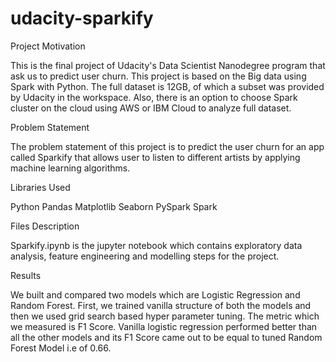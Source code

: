 # udacity-sparkify

Project Motivation

This is the final project of Udacity's Data Scientist Nanodegree program that ask us to predict user churn. This project is based on the Big data using Spark with Python. The full dataset is 12GB, of which a subset was provided by Udacity in the workspace. Also, there is an option to choose Spark cluster on the cloud using AWS or IBM Cloud to analyze full dataset.

Problem Statement

The problem statement of this project is to predict the user churn for an app called Sparkify that allows user to listen to different artists by applying machine learning algorithms.

Libraries Used

Python
Pandas
Matplotlib
Seaborn
PySpark
Spark

Files Description

Sparkify.ipynb is the jupyter notebook which contains exploratory data analysis, feature engineering and modelling steps for the project.

Results

We built and compared two models which are Logistic Regression and Random Forest. First, we trained vanilla structure of both the models and then we used grid search based hyper parameter tuning.
The metric which we measured is F1 Score. Vanilla logistic regression performed better than all the other models and its F1 Score came out to be equal to tuned Random Forest Model i.e of 0.66.

